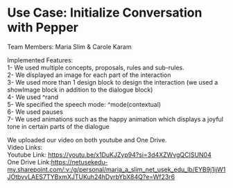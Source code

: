 # Use Case: Initialize Conversation with Pepper

Team Members: Maria Slim & Carole Karam

Implemented Features: <br>
1- We used multiple concepts, proposals, rules and sub-rules. <br>
2- We displayed an image for each part of the interaction  <br>
3- We used more than 1 design block to design the interaction (we used a showImage block in addition to the dialogue block) <br> 
4- We used ^rand   <br>
5- We specified the speech mode: ^mode(contextual) <br>
6- We used pauses   <br>
7- We used animations such as the happy animation which displays a joyful tone in certain parts of the dialogue <br>

We uploaded our video on both youtube and One Drive. <br>
Video Links: <br>
Youtube Link: https://youtu.be/x1DuKJZyp94?si=3d4XZWvgQCISUN04 <br>
One Drive Link:https://netusekedu-my.sharepoint.com/:v:/g/personal/maria_a_slim_net_usek_edu_lb/EYB9j1ijW1JOtbvvLAES7TYBxmXJTUKuh24hDyrbYbX84Q?e=Wf23r6 
